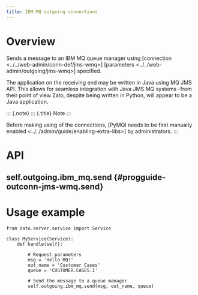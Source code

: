 ```yaml
---
title: IBM MQ outgoing connections
---
```


Overview
========

Sends a message to an IBM MQ queue manager using
[connection \<../../web-admin/conn-def/jms-wmq\>]
[parameters \<../../web-admin/outgoing/jms-wmq\>]
specified.

The application on the receiving end may be written in Java
using MQ JMS API. This allows for seamless integration with Java JMS MQ systems -from their point of view Zato, despite being written in Python, will appear to be
a Java application.

::: {.note}
::: {.title}
Note
:::

Before making using of the connections,
[PyMQI needs to be first manually enabled \<../../admin/guide/enabling-extra-libs\>]
by administrators.
:::

API
===

self.outgoing.ibm_mq.send {#progguide-outconn-jms-wmq.send}
-------------------------

Usage example
=============

``` {.python}
from zato.server.service import Service

class MyService(Service):
    def handle(self):

        # Request parameters
        msg = 'Hello MQ!'
        out_name = 'Customer Cases'
        queue = 'CUSTOMER.CASES.1'

        # Send the message to a queue manager
        self.outgoing.ibm_mq.send(msg, out_name, queue)
```
